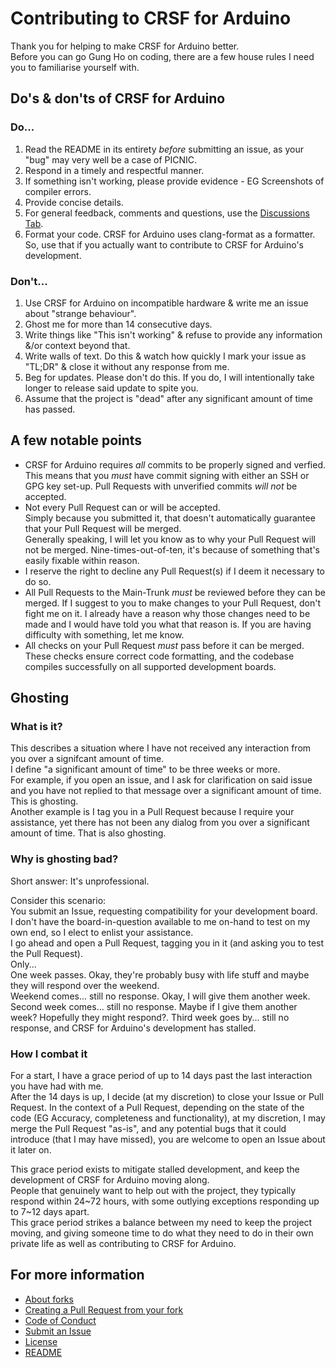 # Contributing to CRSF for Arduino

Thank you for helping to make CRSF for Arduino better.  
Before you can go Gung Ho on coding, there are a few house rules I need you to familiarise yourself with.

## Do's & don'ts of CRSF for Arduino

### **Do...**

1. Read the README in its entirety _before_ submitting an issue, as your "bug" may very well be a case of PICNIC.
2. Respond in a timely and respectful manner.
3. If something isn't working, please provide evidence - EG Screenshots of compiler errors.
4. Provide concise details.
5. For general feedback, comments and questions, use the [Discussions Tab](https://github.com/ZZ-Cat/CRSFforArduino/discussions).
6. Format your code. CRSF for Arduino uses clang-format as a formatter. So, use that if you actually want to contribute to CRSF for Arduino's development.

### **Don't...**

1. Use CRSF for Arduino on incompatible hardware & write me an issue about "strange behaviour".
2. Ghost me for more than 14 consecutive days.
3. Write things like "This isn't working" & refuse to provide any information &/or context beyond that.
4. Write walls of text. Do this & watch how quickly I mark your issue as "TL;DR" & close it without any response from me.
5. Beg for updates. Please don't do this. If you do, I will intentionally take longer to release said update to spite you.
6. Assume that the project is "dead" after any significant amount of time has passed.

## A few notable points

- CRSF for Arduino requires _all_ commits to be properly signed and verfied.  
  This means that you _must_ have commit signing with either an SSH or GPG key set-up.
  Pull Requests with unverified commits _will not_ be accepted.
- Not every Pull Request can or will be accepted.  
  Simply because you submitted it, that doesn't automatically guarantee that your Pull Request will be merged.  
  Generally speaking, I will let you know as to why your Pull Request will not be merged. Nine-times-out-of-ten, it's because of something that's easily fixable within reason.
- I reserve the right to decline any Pull Request(s) if I deem it necessary to do so.
- All Pull Requests to the Main-Trunk _must_ be reviewed before they can be merged.
  If I suggest to you to make changes to your Pull Request, don't fight me on it. I already have a reason why those changes need to be made and I would have told you what that reason is. If you are having difficulty with something, let me know.
- All checks on your Pull Request _must_ pass before it can be merged.
  These checks ensure correct code formatting, and the codebase compiles successfully on all supported development boards.

## Ghosting

### What is it?

This describes a situation where I have not received any interaction from you over a signifcant amount of time.  
I define "a significant amount of time" to be three weeks or more.  
For example, if you open an issue, and I ask for clarification on said issue and you have not replied to that message over a significant amount of time. This is ghosting.  
Another example is I tag you in a Pull Request because I require your assistance, yet there has not been any dialog from you over a significant amount of time. That is also ghosting.

### Why is ghosting bad?

Short answer: It's unprofessional.  

Consider this scenario:  
You submit an Issue, requesting compatibility for your development board.  
I don't have the board-in-question available to me on-hand to test on my own end, so I elect to enlist your assistance.  
I go ahead and open a Pull Request, tagging you in it (and asking you to test the Pull Request).  
Only...  
One week passes. Okay, they're probably busy with life stuff and maybe they will respond over the weekend.  
Weekend comes... still no response. Okay, I will give them another week.  
Second week comes... still no response. Maybe if I give them another week? Hopefully they might respond?.
Third week goes by... still no response, and CRSF for Arduino's development has stalled.

### How I combat it

For a start, I have a grace period of up to 14 days past the last interaction you have had with me.  
After the 14 days is up, I decide (at my discretion) to close your Issue or Pull Request. In the context of a Pull Request, depending on the state of the code (EG Accuracy, completeness and functionality), at my discretion, I may merge the Pull Request "as-is", and any potential bugs that it could introduce (that I may have missed), you are welcome to open an Issue about it later on.

This grace period exists to mitigate stalled development, and keep the development of CRSF for Arduino moving along.  
People that genuinely want to help out with the project, they typically respond within 24~72 hours, with some outlying exceptions responding up to 7~12 days apart.  
This grace period strikes a balance between my need to keep the project moving, and giving someone time to do what they need to do in their own private life as well as contributing to CRSF for Arduino.

## For more information

- [About forks](https://docs.github.com/en/pull-requests/collaborating-with-pull-requests/working-with-forks/about-forks)
- [Creating a Pull Request from your fork](https://docs.github.com/en/pull-requests/collaborating-with-pull-requests/proposing-changes-to-your-work-with-pull-requests/creating-a-pull-request-from-a-fork)
- [Code of Conduct](/CODE_OF_CONDUCT.md)
- [Submit an Issue](https://github.com/ZZ-Cat/CRSFforArduino/issues/new/choose)
- [License](/LICENSE.md)
- [README](/README.md)
